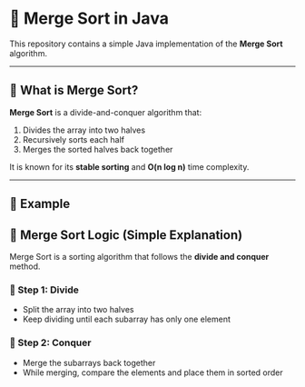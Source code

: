# 🧩 Merge Sort in Java

This repository contains a simple Java implementation of the **Merge Sort** algorithm.

---

## 📌 What is Merge Sort?

**Merge Sort** is a divide-and-conquer algorithm that:
1. Divides the array into two halves
2. Recursively sorts each half
3. Merges the sorted halves back together

It is known for its **stable sorting** and **O(n log n)** time complexity.

---

## 🔢 Example

## 🧠 Merge Sort Logic (Simple Explanation)

Merge Sort is a sorting algorithm that follows the **divide and conquer** method.

### 🔹 Step 1: Divide
- Split the array into two halves
- Keep dividing until each subarray has only one element

### 🔹 Step 2: Conquer
- Merge the subarrays back together
- While merging, compare the elements and place them in sorted order


